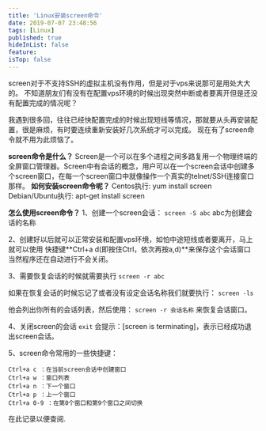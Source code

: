 ```yaml
---
title: 'Linux安装screen命令'
date: 2019-07-07 23:48:56
tags: [Linux]
published: true
hideInList: false
feature: 
isTop: false
---
```


screen对于不支持SSH的虚拟主机没有作用，但是对于vps来说那可是用处大大的。
不知道朋友们有没有在配置vps环境的时候出现突然中断或者要离开但是还没有配置完成的情况呢？

我遇到很多回，往往已经快配置完成的时候出现短线等情况，那就要从头再安装配置，很是麻烦，有时要连续重新安装好几次系统才可以完成。
现在有了screen命令就不用为此烦恼了。

**screen命令是什么？**
Screen是一个可以在多个进程之间多路复用一个物理终端的全屏窗口管理器。Screen中有会话的概念，用户可以在一个screen会话中创建多个screen窗口，在每一个screen窗口中就像操作一个真实的telnet/SSH连接窗口那样。
**如何安装screen命令呢？**
Centos执行:
yum install screen
Debian/Ubuntu执行:
apt-get install screen

**怎么使用screen命令？**
1、创建一个screen会话：
`screen -S abc`
abc为创建会话的名称

2、创建好以后就可以正常安装和配置vps环境，如怕中途短线或者要离开，马上就可以使用
快捷键**Ctrl+a d(即按住Ctrl，依次再按a,d)**来保存这个会话窗口
当然程序还在自动进行不会关闭。

3、需要恢复会话的时候就需要执行
`screen -r abc`

如果在恢复会话的时候忘记了或者没有设定会话名称我们就要执行：
`screen -ls`

他会列出你所有的会话列表，然后使用：
`screen -r 会话名称`
来恢复会话窗口。

4、关闭screen的会话
`exit`
会提示：[screen is terminating]，表示已经成功退出screen会话。

5、screen命令常用的一些快捷键：

```shell
Ctrl+a c ：在当前screen会话中创建窗口
Ctrl+a w ：窗口列表
Ctrl+a n ：下一个窗口
Ctrl+a p ：上一个窗口
Ctrl+a 0-9 ：在第0个窗口和第9个窗口之间切换
```

在此记录以便查阅.